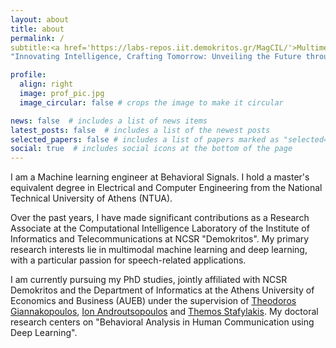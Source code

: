 ```yaml
---
layout: about
title: about
permalink: /
subtitle:<a href='https://labs-repos.iit.demokritos.gr/MagCIL/'>Multimedia Analysis Group</a>,<a href='https://www.iit.demokritos.gr/el/'>IIT Demokritos - NCSR Demokritos</a>.<a href='https://www.dept.aueb.gr/en/infotech-overview-en'>Department Of Informatics - AUEB</a>. <a href='https://behavioralsignals.com/'> Behavioral Signals</a>.Address. 
"Innovating Intelligence, Crafting Tomorrow: Unveiling the Future through AI, one Model at a Time."

profile:
  align: right
  image: prof_pic.jpg
  image_circular: false # crops the image to make it circular

news: false  # includes a list of news items
latest_posts: false  # includes a list of the newest posts
selected_papers: false # includes a list of papers marked as "selected={true}"
social: true  # includes social icons at the bottom of the page
---
```


I am a Machine learning engineer at Behavioral Signals. I hold a master's equivalent degree in Electrical and Computer Engineering from the National Technical University of Athens (NTUA).

Over the past years, I have made significant contributions as a Research Associate at the Computational Intelligence Laboratory of the Institute of Informatics and Telecommunications at NCSR "Demokritos". My primary research interests lie in multimodal machine learning and deep learning, with a particular passion for speech-related applications. 

I am currently pursuing my PhD studies, jointly affiliated with NCSR Demokritos and the Department of Informatics at the Athens University of Economics and Business (AUEB) under the supervision of [Theodoros Giannakopoulos](https://tyiannak.github.io/), [Ion Androutsopoulos](https://www2.aueb.gr/users/ion/) and [Themos Stafylakis](https://scholar.google.com/citations?user=kdEnoP0AAAAJ&hl=el). My doctoral research centers on "Behavioral Analysis in Human Communication using Deep Learning".